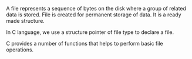 A file represents a sequence of bytes on the disk where a group of related data is stored. File is created for permanent storage of data. It is a ready made structure.

In C language, we use a structure pointer of file type to declare a file.

C provides a number of functions that helps to perform basic file operations.
